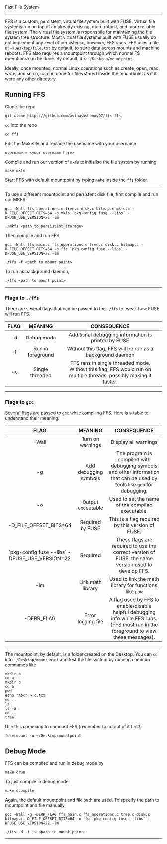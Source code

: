Fast File System
________________________

FFS is a custom, persistent, virtual file system built with FUSE. Virtual file systems run on top of an already existing, more robust, and more reliable file system. The virtual file system is responsbile for maintaining the file system tree structure. Most virtual file systems built with FUSE usually do not implement any level of persistence, however, FFS does. FFS uses a file, at `~/Desktop/file.txt` by default, to store data across mounts and machine reboots. FFS also requires a mountpoint through which normal FS operations can be done. By default, it is `~/Desktop/mountpoint`. 

Ideally, once mounted, normal Linux operations such as create, open, read, write, and so on, can be done for files stored inside the mountpoint as if it were any other directory.

## Running FFS

Clone the repo

    git clone https://github.com/avinashshenoy97/ffs ffs

`cd` into the repo

    cd ffs

Edit the Makefile and replace the username with your username

    username = <your username here>

Compile and run our version of `mkfs` to initialise the file system by running

    make mkfs

Start FFS with default mountpoint by typing `make` inside the `ffs` folder.

---

To use a different mountpoint and persistent disk file, first compile and run our MKFS 

    gcc -Wall ffs_operations.c tree.c disk.c bitmap.c mkfs.c -D_FILE_OFFSET_BITS=64 -o mkfs `pkg-config fuse --libs` -DFUSE_USE_VERSION=22 -lm

    ./mkfs <path_to_persistent_storage>

Then compile and run FFS

    gcc -Wall ffs_main.c ffs_operations.c tree.c disk.c bitmap.c -D_FILE_OFFSET_BITS=64 -o ffs `pkg-config fuse --libs` -DFUSE_USE_VERSION=22 -lm

    ./ffs -f <path to mount point>

To run as background daemon,

    ./ffs <path to mount point>

---

### Flags to `./ffs`

There are several flags that can be passed to the `./ffs` to tweak how FUSE will run FFS.

| FLAG | MEANING       | CONSEQUENCE |
|:----:|:-------------:|:-----------:|
|-d|Debug mode| Additional debugging information is printed by FUSE|
|-f|Run in foreground| Without this flag, FFS will be run as a background daemon|
|-s| Single threaded | FFS runs in single threaded mode. Without this flag, FFS would run on multiple threads, possibly making it faster.|

---

### Flags to `gcc`

Several flags are passed to `gcc` while compiling FFS. Here is a table to understand their meaning.

| FLAG | MEANING       | CONSEQUENCE |
|:----:|:-------------:|:-----------:|
|-Wall|Turn on warnings| Display all warnings|
|-g|Add debugging symbols|The program is compiled with debugging symbols and other information that can be used by tools like `gdb` for debugging.|
|-o|Output executable| Used to set the name of the compiled executable.|
|-D_FILE_OFFSET_BITS=64|Required by FUSE|This is a flag required by this version of FUSE.|
|\`pkg-config fuse --libs\` -DFUSE_USE_VERSION=22|Required|These flags are required to use the correct version of FUSE, the same version used to develop FFS.|
|-lm|Link math library|Used to link the math library for functions like `pow`|
|-DERR_FLAG|Error logging file|A flag used by FFS to enable/disable helpful debugging info while FFS runs. (FFS must run in the foreground to view these messages).|

---

The mountpoint, by default, is a folder created on the Desktop. You can `cd` into `~/Desktop/mountpoint` and test the file system by running common commands like

    mkdir a
    cd a
    mkdir b
    cd b
    pwd
    echo "Abc" > c.txt
    cd ..
    ls
    ls -a
    cd ..
    tree


Use this command to unmount FFS (remember to cd out of it first!)

    fusermount -u ~/Desktop/mountpoint


## Debug Mode

FFS can be compiled and run in debug mode by

    make drun

To just compile in debug mode

    make dcompile

Again, the default mountpoint and file path are used. To specify the path to mountpoint and file manually, 

    gcc -Wall -g -DERR_FLAG ffs_main.c ffs_operations.c tree.c disk.c bitmap.c -D_FILE_OFFSET_BITS=64 -o ffs `pkg-config fuse --libs` -DFUSE_USE_VERSION=22 -lm

    ./ffs -d -f -s <path to mount point>

---

